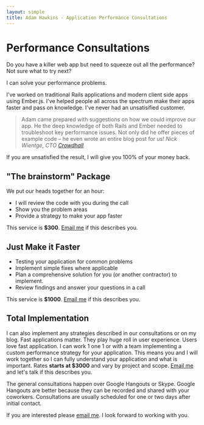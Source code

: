 ```yaml
---
layout: simple
title: Adam Hawkins - Application Performance Consultations
---
```


# Performance Consultations

Do you have a killer web app but need to squeeze out all the performance?
Not sure what to try next?

I can solve your performance problems.

I've worked on traditional Rails applications and modern client side
apps using Ember.js. I've helped people all across the spectrum make
their apps faster and pass on knowledge. I've never had an
unsatisified customer.

> Adam came prepared with suggestions on how we could improve our
> app. He the deep knowledge of both Rails and Ember needed to
> troubleshoot key performance issues. Not only did he offer pieces of
> example code – he even wrote an entire blog post for us!
<cite> Nick Wientge, CTO <a href="http://crowdhall.com">Crowdhall</a></cite>

If you are unsatisfied the result, I will give you 100% of your money back.

## "The brainstorm" Package

We put our heads together for an hour:

* I will review the code with you during the call
* Show you the problem areas
* Provide a strategy to make your app faster

This service is **$300**. [Email me](mailto:adam@hawkins.io&subject=Performance+Consultation) if this
describes you.

## Just Make it Faster

* Testing your application for common problems
* Implement simple fixes where applicable
* Plan a comprehensive solution for you (or another contractor) to
  implement.
* Review findings and answer your questions in a call

This service is **$1000**. [Email me](mailto:adam@hawkins.io&subject=Performance+Consultation) if this
describes you.

## Total Implementation

I can also implement any strategies described in our consultations or
on my blog. Fast applications matter. They play huge roll in user
experience. Users love fast application. I can work 1 one 1 or with a
team implementing a custom performance strategy for your application.
This means you and I will work together so I can fully understand your
application and what is important. Rates **starts at $3000** and vary
by project and scope. [Email
me](mailto:adam@hawkins.io&subject=Performance+Consultation) and let's
talk if this describes you.

The general consultations happen over Google Hangouts or Skype. Google
Hangouts are better because they can be recorded and shared with your
coworkers. Consultations are usually scheduled for one or two days
after initial contact.

If you are interested please [email
me](mailto:adam@hawkins.io&subject=Performance+Consultation). I look
forward to working with you.
